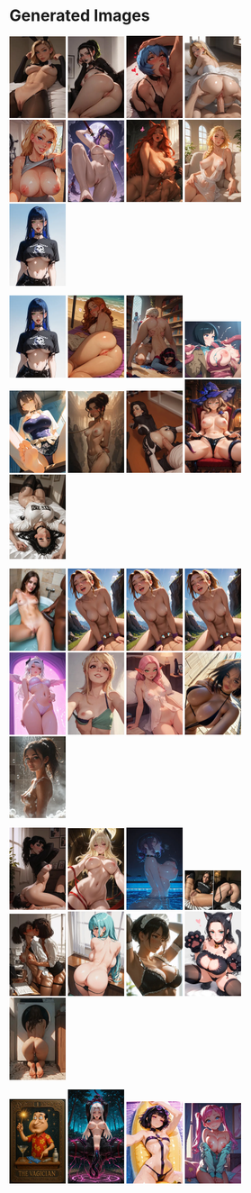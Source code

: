 # Generated Images



<img src="2025_10_13_01_thumb.webp" width="100"/> <img src="2025_10_13_02_thumb.webp" width="100"/> <img src="2025_10_13_03_thumb.webp" width="100"/> <img src="2025_10_13_04_thumb.webp" width="100"/> <img src="2025_10_13_05_thumb.webp" width="100"/> <img src="2025_10_13_06_thumb.webp" width="100"/> <img src="2025_10_13_07_thumb.webp" width="100"/> <img src="2025_10_13_08_thumb.webp" width="100"/> <img src="2025_10_13_09_thumb.webp" width="100"/>

<img src="2025_10_13_10_thumb.webp" width="100"/> <img src="2025_10_13_11_thumb.webp" width="100"/> <img src="2025_10_13_12_thumb.webp" width="100"/> <img src="2025_10_13_13_thumb.webp" width="100"/> <img src="2025_10_13_14_thumb.webp" width="100"/> <img src="2025_10_13_15_thumb.webp" width="100"/> <img src="2025_10_13_16_thumb.webp" width="100"/> <img src="2025_10_13_17_thumb.webp" width="100"/> <img src="2025_10_13_18_thumb.webp" width="100"/>

<img src="2025_10_13_19_thumb.webp" width="100"/> <img src="2025_10_13_20_thumb.webp" width="100"/> <img src="2025_10_13_21_thumb.webp" width="100"/> <img src="2025_10_13_22_thumb.webp" width="100"/> <img src="2025_10_13_23_thumb.webp" width="100"/> <img src="2025_10_13_24_thumb.webp" width="100"/> <img src="2025_10_13_25_thumb.webp" width="100"/> <img src="2025_10_13_26_thumb.webp" width="100"/> <img src="2025_10_13_27_thumb.webp" width="100"/>

<img src="2025_10_13_28_thumb.webp" width="100"/> <img src="2025_10_13_29_thumb.webp" width="100"/> <img src="2025_10_13_30_thumb.webp" width="100"/> <img src="2025_10_13_31_thumb.webp" width="100"/> <img src="2025_10_13_32_thumb.webp" width="100"/> <img src="2025_10_13_33_thumb.webp" width="100"/> <img src="2025_10_13_34_thumb.webp" width="100"/> <img src="2025_10_13_35_thumb.webp" width="100"/> <img src="2025_10_13_36_thumb.webp" width="100"/>

<img src="2025_10_13_37_thumb.webp" width="100"/> <img src="2025_10_13_38_thumb.webp" width="100"/> <img src="2025_10_13_39_thumb.webp" width="100"/> <img src="2025_10_13_40_thumb.webp" width="100"/>